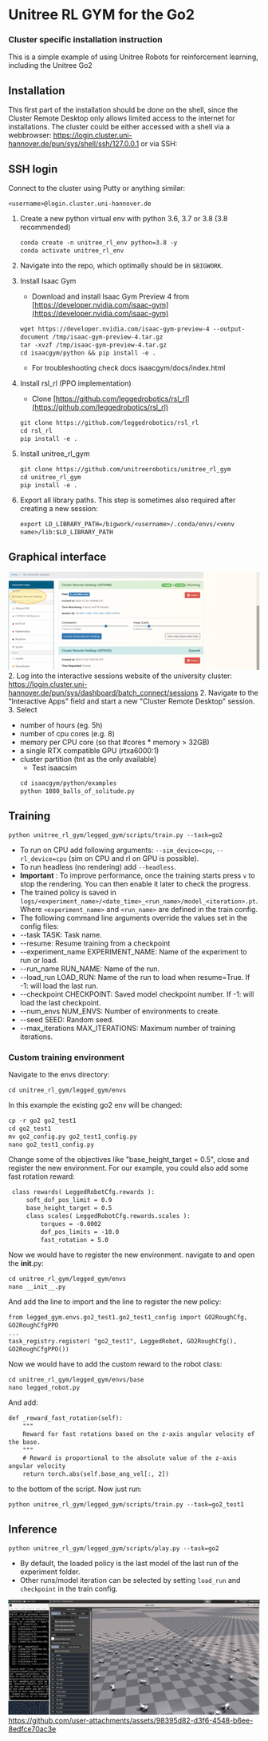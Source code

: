 # Unitree RL GYM for the Go2
### Cluster specific installation instruction


This is a simple example of using Unitree Robots for reinforcement learning, including the Unitree Go2

## Installation
This first part of the installation should be done on the shell, since the Cluster Remote Desktop only allows limited access to the internet for installations.
The cluster could be either accessed with a shell via a webbrowser: https://login.cluster.uni-hannover.de/pun/sys/shell/ssh/127.0.0.1 or via SSH:
## SSH login
   Connect to the cluster using Putty or anything similar:
   ```
   <username>@login.cluster.uni-hannover.de
   ```
1. Create a new python virtual env with python 3.6, 3.7 or 3.8 (3.8 recommended)
   ```
   conda create -n unitree_rl_env python=3.8 -y
   conda activate unitree_rl_env
   ```
2. Navigate into the repo, which optimally should be in `$BIGWORK`.
3. Install Isaac Gym

   - Download and install Isaac Gym Preview 4 from [https://developer.nvidia.com/isaac-gym](https://developer.nvidia.com/isaac-gym)
   ```
   wget https://developer.nvidia.com/isaac-gym-preview-4 --output-document /tmp/isaac-gym-preview-4.tar.gz
   tar -xvzf /tmp/isaac-gym-preview-4.tar.gz
   cd isaacgym/python && pip install -e .
   ```
   - For troubleshooting check docs isaacgym/docs/index.html
4. Install rsl_rl (PPO implementation)

   - Clone [https://github.com/leggedrobotics/rsl_rl](https://github.com/leggedrobotics/rsl_rl)
   ```
   git clone https://github.com/leggedrobotics/rsl_rl
   cd rsl_rl
   pip install -e .
   ```
5. Install unitree_rl_gym
   ```
   git clone https://github.com/unitreerobotics/unitree_rl_gym
   cd unitree_rl_gym
   pip install -e .
   ```
6. Export all library paths. This step is sometimes also required after creating a new session:
   ```
   export LD_LIBRARY_PATH=/bigwork/<username>/.conda/envs/<venv name>/lib:$LD_LIBRARY_PATH
   ```
## Graphical interface

![Isaac Gym Setup](figures/instruction_1.png)
2. Log into the interactive sessions website of the university cluster:
https://login.cluster.uni-hannover.de/pun/sys/dashboard/batch_connect/sessions
2. Navigate to the "Interactive Apps" field and start a new "Cluster Remote Desktop" session.
3. Select
* number of hours (eg. 5h)
* number of cpu cores (e.g. 8)
* memory per CPU core (so that #cores * memory > 32GB)
* a single RTX compatible GPU (rtxa6000:1)
* cluster partition (tnt as the only available)
   - Test isaacsim 
   ```
   cd isaacgym/python/examples
   python 1080_balls_of_solitude.py
   ```
## Training
   ```
   python unitree_rl_gym/legged_gym/scripts/train.py --task=go2
   ```

   * To run on CPU add following arguments: `--sim_device=cpu`, `--rl_device=cpu` (sim on CPU and rl on GPU is possible).
   * To run headless (no rendering) add `--headless`.
   * **Important** : To improve performance, once the training starts press `v` to stop the rendering. You can then enable it later to check the progress.
   * The trained policy is saved in `logs/<experiment_name>/<date_time>_<run_name>/model_<iteration>.pt`. Where `<experiment_name>` and `<run_name>` are defined in the train config.
   * The following command line arguments override the values set in the config files:
   * --task TASK: Task name.
   * --resume: Resume training from a checkpoint
   * --experiment_name EXPERIMENT_NAME: Name of the experiment to run or load.
   * --run_name RUN_NAME: Name of the run.
   * --load_run LOAD_RUN: Name of the run to load when resume=True. If -1: will load the last run.
   * --checkpoint CHECKPOINT: Saved model checkpoint number. If -1: will load the last checkpoint.
   * --num_envs NUM_ENVS: Number of environments to create.
   * --seed SEED: Random seed.
   * --max_iterations MAX_ITERATIONS: Maximum number of training iterations.
### Custom training environment
   Navigate to the envs directory:
   ```
   cd unitree_rl_gym/legged_gym/envs
   ```
   In this example the existing go2 env will be changed:
   ```
   cp -r go2 go2_test1
   cd go2_test1
   mv go2_config.py go2_test1_config.py
   nano go2_test1_config.py
   ```
   Change some of the objectives like "base_height_target = 0.5", close and register the new environment.
   For our example, you could also add some fast rotation reward:
   ```
    class rewards( LeggedRobotCfg.rewards ):
        soft_dof_pos_limit = 0.9
        base_height_target = 0.5
        class scales( LeggedRobotCfg.rewards.scales ):
            torques = -0.0002
            dof_pos_limits = -10.0
            fast_rotation = 5.0
   ```
   Now we would have to register the new environment. navigate to and open the __init__.py:
   ```
   cd unitree_rl_gym/legged_gym/envs
   nano __init__.py
   ```
   And add the line to import and the line to register the new policy:
   ```
   from legged_gym.envs.go2_test1.go2_test1_config import GO2RoughCfg, GO2RoughCfgPPO
   ...
   task_registry.register( "go2_test1", LeggedRobot, GO2RoughCfg(), GO2RoughCfgPPO())
   ```
   Now we would have to add the custom reward to the robot class:
   ```
   cd unitree_rl_gym/legged_gym/envs/base
   nano legged_robot.py
   ```
   And add:
   ```
   def _reward_fast_rotation(self):
       """
       Reward for fast rotations based on the z-axis angular velocity of the base.
       """
       # Reward is proportional to the absolute value of the z-axis angular velocity
       return torch.abs(self.base_ang_vel[:, 2])
   ```
   to the bottom of the script. Now just run:
   ```
   python unitree_rl_gym/legged_gym/scripts/train.py --task=go2_test1
   ```
## Inference
   ```
   python unitree_rl_gym/legged_gym/scripts/play.py --task=go2
   ```

   * By default, the loaded policy is the last model of the last run of the experiment folder.
   * Other runs/model iteration can be selected by setting `load_run` and `checkpoint` in the train config.

   ![Isaac Gym Setup](figures/instruction_2.png)
   https://github.com/user-attachments/assets/98395d82-d3f6-4548-b6ee-8edfce70ac3e

